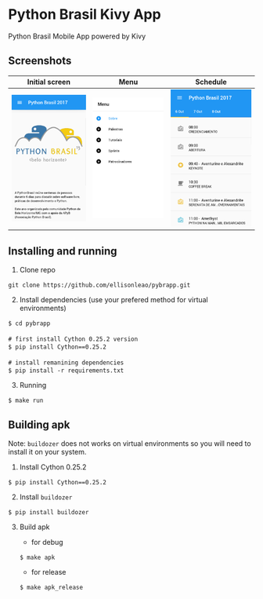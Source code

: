 Python Brasil Kivy App
======================

Python Brasil Mobile App powered by Kivy

## Screenshots


| Initial screen  | Menu              | Schedule          |
| --------------- | ----------------- | ----------------- |
| ![](img/ss1.png)|  ![](img/ss2.png) | ![](img/ss3.png)  |


## Installing and running

1. Clone repo

```
git clone https://github.com/ellisonleao/pybrapp.git
```

2. Install dependencies (use your prefered method for virtual environments)

```
$ cd pybrapp

# first install Cython 0.25.2 version
$ pip install Cython==0.25.2

# install remanining dependencies
$ pip install -r requirements.txt
```

3. Running

```
$ make run
```

## Building apk

Note: `buildozer` does not works on virtual environments so you will need to install it on your system.

1. Install Cython 0.25.2

```
$ pip install Cython==0.25.2
```

2. Install `buildozer`

```
$ pip install buildozer
```

3. Build apk

    - for debug

    ```
    $ make apk
    ```

    - for release

    ```
    $ make apk_release
    ```
